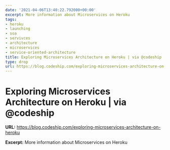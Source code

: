 ```yaml
---
date: '2021-04-06T13:40:22.792000+00:00'
excerpt: More information about Microservices on Heroku
tags:
- heroku
- launching
- soa
- servivces
- architecture
- microservices
- service-oriented-architecture
title: Exploring Microservices Architecture on Heroku | via @codeship
type: drop
url: https://blog.codeship.com/exploring-microservices-architecture-on-heroku
---
```


# Exploring Microservices Architecture on Heroku | via @codeship

**URL:** https://blog.codeship.com/exploring-microservices-architecture-on-heroku

**Excerpt:** More information about Microservices on Heroku
